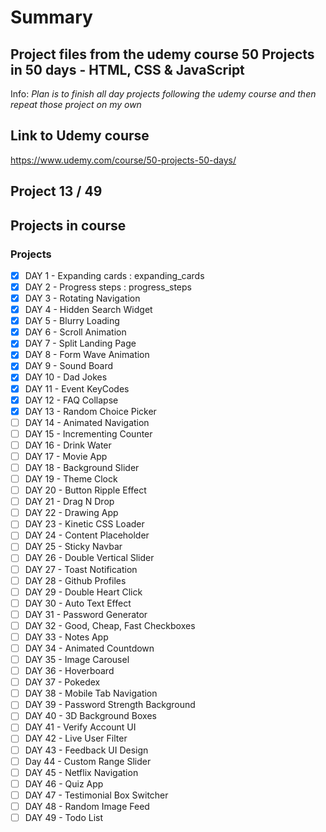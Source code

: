 # Summary

## Project files from the udemy course **50 Projects in 50 days - HTML, CSS & JavaScript**

Info:
_Plan is to finish all day projects following the udemy course and then repeat those project on my own_

## Link to Udemy course

<https://www.udemy.com/course/50-projects-50-days/>

## Project 13 / 49

## Projects in course

### Projects

- [x] DAY 1 - Expanding cards : expanding_cards
- [x] DAY 2 - Progress steps : progress_steps
- [x] DAY 3 - Rotating Navigation
- [x] DAY 4 - Hidden Search Widget
- [x] DAY 5 - Blurry Loading
- [x] DAY 6 - Scroll Animation
- [x] DAY 7 - Split Landing Page
- [x] DAY 8 - Form Wave Animation
- [x] DAY 9 - Sound Board
- [x] DAY 10 - Dad Jokes
- [x] DAY 11 - Event KeyCodes
- [x] DAY 12 - FAQ Collapse
- [x] DAY 13 - Random Choice Picker
- [ ] DAY 14 - Animated Navigation
- [ ] DAY 15 - Incrementing Counter
- [ ] DAY 16 - Drink Water
- [ ] DAY 17 - Movie App
- [ ] DAY 18 - Background Slider
- [ ] DAY 19 - Theme Clock
- [ ] DAY 20 - Button Ripple Effect
- [ ] DAY 21 - Drag N Drop
- [ ] DAY 22 - Drawing App
- [ ] DAY 23 - Kinetic CSS Loader
- [ ] DAY 24 - Content Placeholder
- [ ] DAY 25 - Sticky Navbar
- [ ] DAY 26 - Double Vertical Slider
- [ ] DAY 27 - Toast Notification
- [ ] DAY 28 - Github Profiles
- [ ] DAY 29 - Double Heart Click
- [ ] DAY 30 - Auto Text Effect
- [ ] DAY 31 - Password Generator
- [ ] DAY 32 - Good, Cheap, Fast Checkboxes
- [ ] DAY 33 - Notes App
- [ ] DAY 34 - Animated Countdown
- [ ] DAY 35 - Image Carousel
- [ ] DAY 36 - Hoverboard
- [ ] DAY 37 - Pokedex
- [ ] DAY 38 - Mobile Tab Navigation
- [ ] DAY 39 - Password Strength Background
- [ ] DAY 40 - 3D Background Boxes
- [ ] DAY 41 - Verify Account UI
- [ ] DAY 42 - Live User Filter
- [ ] DAY 43 - Feedback UI Design
- [ ] Day 44 - Custom Range Slider
- [ ] DAY 45 - Netflix Navigation
- [ ] DAY 46 - Quiz App
- [ ] DAY 47 - Testimonial Box Switcher
- [ ] DAY 48 - Random Image Feed
- [ ] DAY 49 - Todo List
